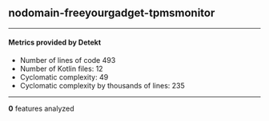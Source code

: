 ## nodomain-freeyourgadget-tpmsmonitor
----
#### Metrics provided by Detekt
* Number of lines of code 493
* Number of Kotlin files: 12
* Cyclomatic complexity: 49
* Cyclomatic complexity by thousands of lines: 235 

----
**0** features analyzed



